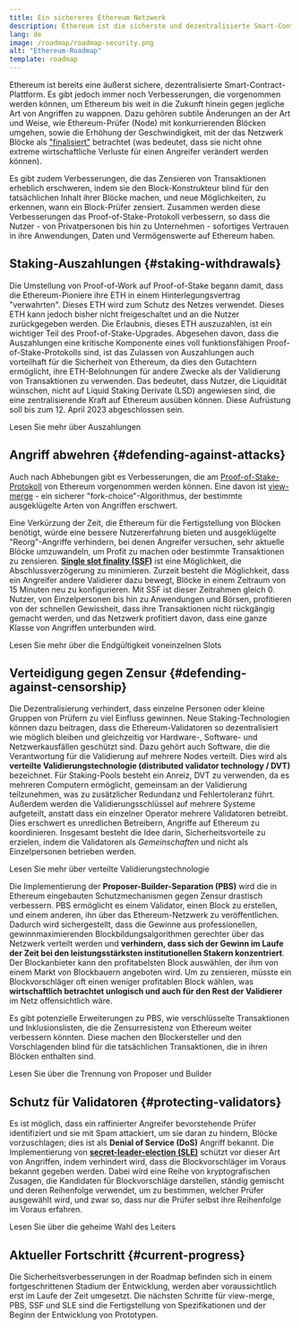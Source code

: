 ```yaml
---
title: Ein sichereres Ethereum Netzwerk
description: Ethereum ist die sicherste und dezentralisierte Smart-Contract-Plattform, die es gibt. Es gibt jedoch immer noch Verbesserungen, die vorgenommen werden können, um Ethereum bis weit in die Zukunft hinein gegen jegliche Art von Angriffen zu wappnen.
lang: de
image: /roadmap/roadmap-security.png
alt: "Ethereum-Roadmap"
template: roadmap
---
```


Ethereum ist bereits eine äußerst sichere, dezentralisierte Smart-Contract-Plattform. Es gibt jedoch immer noch Verbesserungen, die vorgenommen werden können, um Ethereum bis weit in die Zukunft hinein gegen jegliche Art von Angriffen zu wappnen. Dazu gehören subtile Änderungen an der Art und Weise, wie Ethereum-Prüfer (Node) mit konkurrierenden Blöcken umgehen, sowie die Erhöhung der Geschwindigkeit, mit der das Netzwerk Blöcke als ["finalisiert"](/developers/docs/consensus-mechanisms/pos/#finality) betrachtet (was bedeutet, dass sie nicht ohne extreme wirtschaftliche Verluste für einen Angreifer verändert werden können).

Es gibt zudem Verbesserungen, die das Zensieren von Transaktionen erheblich erschweren, indem sie den Block-Konstrukteur blind für den tatsächlichen Inhalt ihrer Blöcke machen, und neue Möglichkeiten, zu erkennen, wann ein Block-Prüfer zensiert. Zusammen werden diese Verbesserungen das Proof-of-Stake-Protokoll verbessern, so dass die Nutzer - von Privatpersonen bis hin zu Unternehmen - sofortiges Vertrauen in ihre Anwendungen, Daten und Vermögenswerte auf Ethereum haben.

## Staking-Auszahlungen {#staking-withdrawals}

Die Umstellung von Proof-of-Work auf Proof-of-Stake begann damit, dass die Ethereum-Pioniere ihre ETH in einem Hinterlegungsvertrag "verwahrten". Dieses ETH wird zum Schutz des Netzes verwendet. Dieses ETH kann jedoch bisher nicht freigeschaltet und an die Nutzer zurückgegeben werden. Die Erlaubnis, dieses ETH auszuzahlen, ist ein wichtiger Teil des Proof-of-Stake-Upgrades. Abgesehen davon, dass die Auszahlungen eine kritische Komponente eines voll funktionsfähigen Proof-of-Stake-Protokolls sind, ist das Zulassen von Auszahlungen auch vorteilhaft für die Sicherheit von Ethereum, da dies den Gutachtern ermöglicht, ihre ETH-Belohnungen für andere Zwecke als der Validierung von Transaktionen zu verwenden. Das bedeutet, dass Nutzer, die Liquidität wünschen, nicht auf Liquid Staking Derivate (LSD) angewiesen sind, die eine zentralisierende Kraft auf Ethereum ausüben können. Diese Aufrüstung soll bis zum 12. April 2023 abgeschlossen sein.

<ButtonLink variant="outline-color" to="/staking/withdrawals/">Lesen Sie mehr über Auszahlungen</ButtonLink>

## Angriff abwehren {#defending-against-attacks}

Auch nach Abhebungen gibt es Verbesserungen, die am [Proof-of-Stake-Protokoll](/developers/docs/consensus-mechanisms/pos/) von Ethereum vorgenommen werden können. Eine davon ist [view-merge](https://ethresear.ch/t/view-merge-as-a-replacement-for-proposer-boost/13739) - ein sicherer "fork-choice"-Algorithmus, der bestimmte ausgeklügelte Arten von Angriffen erschwert.

Eine Verkürzung der Zeit, die Ethereum für die Fertigstellung von Blöcken benötigt, würde eine bessere Nutzererfahrung bieten und ausgeklügelte "Reorg"-Angriffe verhindern, bei denen Angreifer versuchen, sehr aktuelle Blöcke umzuwandeln, um Profit zu machen oder bestimmte Transaktionen zu zensieren. [**Single slot finality (SSF)**](/roadmap/single-slot-finality/) ist eine Möglichkeit, die Abschlussverzögerung zu minimieren. Zurzeit besteht die Möglichkeit, dass ein Angreifer andere Validierer dazu bewegt, Blöcke in einem Zeitraum von 15 Minuten neu zu konfigurieren. Mit SSF ist dieser Zeitrahmen gleich 0. Nutzer, von Einzelpersonen bis hin zu Anwendungen und Börsen, profitieren von der schnellen Gewissheit, dass ihre Transaktionen nicht rückgängig gemacht werden, und das Netzwerk profitiert davon, dass eine ganze Klasse von Angriffen unterbunden wird.

<ButtonLink variant="outline-color" to="/roadmap/single-slot-finality/">Lesen Sie mehr über die Endgültigkeit voneinzelnen Slots</ButtonLink>

## Verteidigung gegen Zensur {#defending-against-censorship}

Die Dezentralisierung verhindert, dass einzelne Personen oder kleine Gruppen von Prüfern zu viel Einfluss gewinnen. Neue Staking-Technologien können dazu beitragen, dass die Ethereum-Validatoren so dezentralisiert wie möglich bleiben und gleichzeitig vor Hardware-, Software- und Netzwerkausfällen geschützt sind. Dazu gehört auch Software, die die Verantwortung für die Validierung auf mehrere Nodes verteilt. Dies wird als **verteilte Validierungstechnologie (distributed validator technology / DVT)** bezeichnet. Für Staking-Pools besteht ein Anreiz, DVT zu verwenden, da es mehreren Computern ermöglicht, gemeinsam an der Validierung teilzunehmen, was zu zusätzlicher Redundanz und Fehlertoleranz führt. Außerdem werden die Validierungsschlüssel auf mehrere Systeme aufgeteilt, anstatt dass ein einzelner Operator mehrere Validatoren betreibt. Dies erschwert es unredlichen Betreibern, Angriffe auf Ethereum zu koordinieren. Insgesamt besteht die Idee darin, Sicherheitsvorteile zu erzielen, indem die Validatoren als _Gemeinschaften_ und nicht als Einzelpersonen betrieben werden.

<ButtonLink variant="outline-color" to="/staking/dvt/">Lesen Sie mehr über verteilte Validierungstechnologie</ButtonLink>

Die Implementierung der **Proposer-Builder-Separation (PBS)** wird die in Ethereum eingebauten Schutzmechanismen gegen Zensur drastisch verbessern. PBS ermöglicht es einem Validator, einen Block zu erstellen, und einem anderen, ihn über das Ethereum-Netzwerk zu veröffentlichen. Dadurch wird sichergestellt, dass die Gewinne aus professionellen, gewinnmaximierenden Blockbildungsalgorithmen gerechter über das Netzwerk verteilt werden und **verhindern, dass sich der Gewinn im Laufe der Zeit bei den leistungsstärksten institutionellen Stakern konzentriert**. Der Blockanbieter kann den profitabelsten Block auswählen, der ihm von einem Markt von Blockbauern angeboten wird. Um zu zensieren, müsste ein Blockvorschläger oft einen weniger profitablen Block wählen, was **wirtschaftlich betrachtet unlogisch und auch für den Rest der Validierer** im Netz offensichtlich wäre.

Es gibt potenzielle Erweiterungen zu PBS, wie verschlüsselte Transaktionen und Inklusionslisten, die die Zensurresistenz von Ethereum weiter verbessern könnten. Diese machen den Blockersteller und den Vorschlagenden blind für die tatsächlichen Transaktionen, die in ihren Blöcken enthalten sind.

<ButtonLink variant="outline-color" to="/roadmap/pbs/">Lesen Sie über die Trennung von Proposer und Builder</ButtonLink>

## Schutz für Validatoren {#protecting-validators}

Es ist möglich, dass ein raffinierter Angreifer bevorstehende Prüfer identifiziert und sie mit Spam attackiert, um sie daran zu hindern, Blöcke vorzuschlagen; dies ist als **Denial of Service (DoS)** Angriff bekannt. Die Implementierung von [**secret-leader-election (SLE)**](/roadmap/secret-leader-election) schützt vor dieser Art von Angriffen, indem verhindert wird, dass die Blockvorschläger im Voraus bekannt gegeben werden. Dabei wird eine Reihe von kryptografischen Zusagen, die Kandidaten für Blockvorschläge darstellen, ständig gemischt und deren Reihenfolge verwendet, um zu bestimmen, welcher Prüfer ausgewählt wird, und zwar so, dass nur die Prüfer selbst ihre Reihenfolge im Voraus erfahren.

<ButtonLink variant="outline-color" to="/roadmap/secret-leader-election">Lesen Sie über die geheime Wahl des Leiters</ButtonLink>

## Aktueller Fortschritt {#current-progress}

Die Sicherheitsverbesserungen in der Roadmap befinden sich in einem fortgeschrittenen Stadium der Entwicklung, werden aber voraussichtlich erst im Laufe der Zeit umgesetzt. Die nächsten Schritte für view-merge, PBS, SSF und SLE sind die Fertigstellung von Spezifikationen und der Beginn der Entwicklung von Prototypen.
